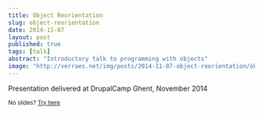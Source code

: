 ```yaml
---
title: Object Reorientation
slug: object-reorientation
date: 2014-11-07
layout: post
published: true
tags: [talk]
abstract: "Introductory talk to programming with objects"
image: "http://verraes.net/img/posts/2014-11-07-object-reorientation/object-reorientation.png"
---
```


Presentation delivered at DrupalCamp Ghent, November 2014

<script async class="speakerdeck-embed" data-id="776467504884013239ca36e5e480a335" data-ratio="1.33333333333333" src="//speakerdeck.com/assets/embed.js"></script>
<small>No slides? [Try here](https://speakerdeck.com/mathiasverraes/object-reorientation#)</small>

